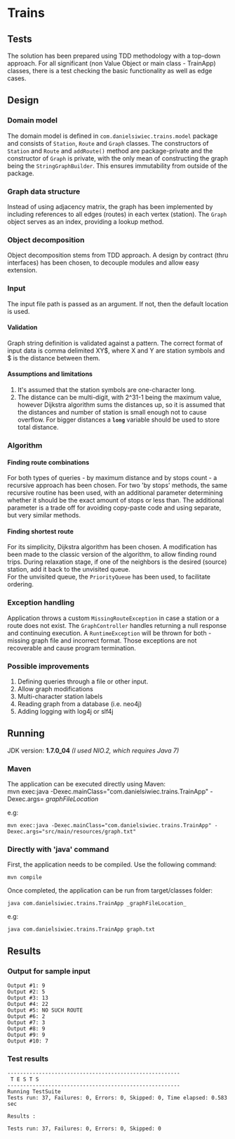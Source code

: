 Trains
====================

Tests
------
The solution has been prepared using TDD methodology with a top-down approach. For all significant (non Value Object or main class - TrainApp) classes,
 there is a test checking the basic functionality as well as edge cases.

Design
---------

### Domain model
The domain model is defined in `com.danielsiwiec.trains.model` package and consists of `Station`, `Route` and `Graph` classes. 
The constructors of `Station` and `Route` and `addRoute()` method are package-private and the constructor of `Graph` is private, with the only
mean of constructing the graph being the `StringGraphBuilder`. This ensures immutability from outside of the package. 


### Graph data structure
Instead of using adjacency matrix, the graph has been implemented by including references to all edges (routes) in each vertex (station).
The `Graph` object serves as an index, providing a lookup method.

### Object decomposition
Object decomposition stems from TDD approach. A design by contract (thru interfaces) has been chosen, to decouple modules and allow easy
 extension.

### Input
The input file path is passed as an argument. If not, then the default location is used.

#### Validation
Graph string definition is validated against a pattern. The correct format of input data is comma delimited XY$, where X and Y are station symbols
 and $ is the distance between them.

#### Assumptions and limitations

1. It's assumed that the station symbols are one-character long. 
2. The distance can be multi-digit, with 2^31-1 being the maximum value, however Dijkstra algorithm sums the distances up, so it is
 assumed that the distances and number of station is small enough not to cause overflow. For bigger distances a **`long`** variable should be used
 to store total distance.

### Algorithm

#### Finding route combinations

For both types of queries - by maximum distance and by stops count - a recursive approach has been chosen. For two 'by stops' methods, the same recursive 
routine has been used, with an additional parameter determining whether it should be the exact
amount of stops or less than. The additional parameter is a trade off for avoiding copy-paste code and using separate, but very similar methods.

#### Finding shortest route

For its simplicity, Dijkstra algorithm has been chosen. A modification has been made to the classic version of the algorithm, to allow finding
round trips. During relaxation stage, if one of the neighbors is the desired (source) station, add it back to the unvisited queue.  
For the unvisited queue, the `PriorityQueue` has been used, to facilitate ordering. 

### Exception handling

Application throws a custom `MissingRouteException` in case a station or a route does not exist. The `GraphController` handles returning a
null response and continuing execution. A `RuntimeException` will be thrown for both - missing graph file and incorrect format. Those exceptions
are not recoverable and cause program termination.  

### Possible improvements

1. Defining queries through a file or other input.
2. Allow graph modifications
3. Multi-character station labels
4. Reading graph from a database (i.e. neo4j)
5. Adding logging with log4j or slf4j

Running
---------------------
JDK version: **1.7.0\_04**	 _(I used NIO.2, which requires Java 7)_

### Maven
The application can be executed directly using Maven:   
	mvn exec:java -Dexec.mainClass="com.danielsiwiec.trains.TrainApp" -Dexec.args= _graphFileLocation_  

e.g:

	mvn exec:java -Dexec.mainClass="com.danielsiwiec.trains.TrainApp" -Dexec.args="src/main/resources/graph.txt"

### Directly with 'java' command

First, the application needs to be compiled. Use the following command:

	mvn compile

Once completed, the application can be run from target/classes folder:

	java com.danielsiwiec.trains.TrainApp _graphFileLocation_   

e.g:

	java com.danielsiwiec.trains.TrainApp graph.txt


Results
--------

### Output for sample input
	Output #1: 9
	Output #2: 5
	Output #3: 13
	Output #4: 22
	Output #5: NO SUCH ROUTE
	Output #6: 2
	Output #7: 3
	Output #8: 9
	Output #9: 9
	Output #10: 7

### Test results
	-------------------------------------------------------
	 T E S T S
	-------------------------------------------------------
	Running TestSuite
	Tests run: 37, Failures: 0, Errors: 0, Skipped: 0, Time elapsed: 0.583 sec
	
	Results :
	
	Tests run: 37, Failures: 0, Errors: 0, Skipped: 0
